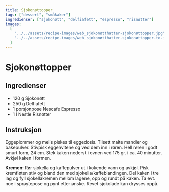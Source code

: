 ```yaml
---
title: Sjokonøttopper
tags: ["dessert", "småkaker"]
ingredienser: ["sjokonøtt", "delfiafett", "espresso", "risnøtter"]
images:
  [
    "../../assets/recipe-images/web_sjokonøtthatter-sjokonøttopper.jpg",
    "../../assets/recipe-images/web_sjokonøtthatter-sjokonøttopper-to.jpg",
  ]
---
```


# Sjokonøttopper

## Ingredienser

- 120 g Sjokonøtt
- 250 g Delfiafett
- 1 porsjonpose Nescafe Espresso
- 1 l Nestle Risnøtter

## Instruksjon

Eggeplommer og melis piskes til eggedosis. Tilsett malte mandler og bakepulver. Stivpisk eggehvitene og ved dem inn i røren. Hell røren i godt smurt form, 24 cm. Stek kaken nederst i ovnen ved 175 gr. i ca. 40 minutter. Avkjøl kaken i formen.

**Kremen:** Rør sjokella og kaffepulver ut i kokende vann og avkjøl. Pisk kremfløten stiv og bland den med sjokella/kaffeblandingen. Del kaken i tre lag og fyll sjokellakremen mellom lagene, opp og rundt på kaken. Ta evt. noe i sprøytepose og pynt etter ønske. Revet sjokolade kan drysses oppå.
